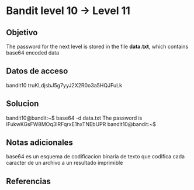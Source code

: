 # Bandit level 10 → Level 11

## Objetivo
The password for the next level is stored in the file **data.txt**, which contains base64 encoded data

## Datos de acceso
bandit10
truKLdjsbJ5g7yyJ2X2R0o3a5HQJFuLk

## Solucion
bandit10@bandit:~$ base64 -d data.txt
The password is IFukwKGsFW8MOq3IRFqrxE1hxTNEbUPR
bandit10@bandit:~$

## Notas adicionales
base64 es un esquema de codificacion binaria de texto que codifica cada caracter de un archivo a un resultado imprimible

## Referencias
